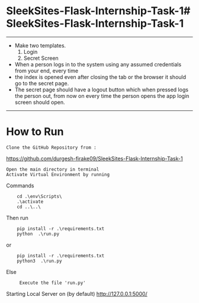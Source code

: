 # SleekSites-Flask-Internship-Task-1# SleekSites-Flask-Internship-Task-1

------------

- Make two templates.
	1. Login
	2. Secret Screen
- When a person logs in to the system using any assumed credentials from your end, every time
- the index is opened even after closing the tab or the browser it should go to the secret page.
- The secret page should have a logout button which when pressed logs the person out, from now on every time the person opens the app login screen should open.


------------

# How to Run
	Clone the GitHub Repository from : 
https://github.com/durgesh-firake09/SleekSites-Flask-Internship-Task-1

	Open the main directory in terminal
	Activate Virtual Environment by running

Commands

		cd .\env\Scripts\
		.\activate
		cd ..\..\

Then run

		pip install -r .\requirements.txt
		python  .\run.py  

or

		pip install -r .\requirements.txt
		python3  .\run.py

Else

		 Execute the file 'run.py'
 
 Starting Local Server on (by default)
		http://127.0.0.1:5000/





    